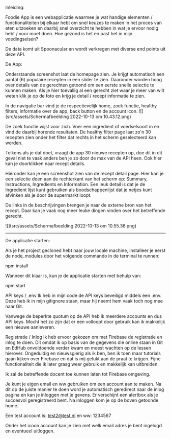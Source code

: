 Inleiding:

Foodie App is een webapplicatie waarmee je wat handige elementen / functionaliteiten bij elkaar hebt om snel keuzes te
maken in het proces van eten uitzoeken en daarbij snel overzicht te hebben in wat je ervoor nodig hebt / voor moet
doen. Hoe gezond is het en past het in mijn voedingseisen?

De data komt uit Spoonacular en wordt verkregen met diverse end points uit deze API.

De App:

Onderstaande screenshot laat de homepage zien. Je krijgt automatisch een aantal (6) populaire recepten in een slider te
zien. Daaronder worden hoog over details van de gerechten getoond om een eerste snelle selectie te kunnen maken. Als je
hier toevallig al een gerecht ziet waar je meer van wilt weten klik je op de foto en krijg je detail / recept informatie
te zien.

In de navigatie bar vind je de respectievelijk home, zoek functie, healthy filters, informatie over de app, back button
en de account icon.
![](src/assets/Schermafbeelding 2022-10-13 om 10.43.12.png)

De zoek functie wijst voor zich. Voer een ingredient of voedselsoort in en vind de daarbij horende resultaten.
De healthy filter page laat zo'n 30 recepten zien onder het filter dat rechts in het scherm geselecteerd kan worden.

Telkens als je dat doet, vraagt de app 30 nieuwe recepten op, doe dit in dit geval niet te vaak anders ben je zo door de
max van de API heen. Ook hier kan je doorklikken naar recept details.

Hieronder kan je een screenshot zien van de recept detail page. Hier kan je een selectie doen aan de rechterkant van het
scherm op: Summary, Instructions, Ingredients en Information. Een leuk detail is dat je de Ingredient lijst kunt
gebruiken als boodschappenlijst dat je netjes kunt afvinken als je door de supermarkt loopt.

De links in de beschrijvingen brengen je naar de externe bron van het recept. Daar kan je vaak nog meer leuke dingen
vinden over het betreffende gerecht.

![](src/assets/Schermafbeelding 2022-10-13 om 10.55.36.png)

-----------------------

De applicatie starten:

Als je het project gecloned hebt naar jouw locale machine, installeer je eerst de node_modules door het volgende
commando in de terminal te runnen:

npm install

Wanneer dit klaar is, kun je de applicatie starten met behulp van:

npm start

API keys / .env
Ik heb in mijn code de API keys beveiligd middels een .env. Deze heb ik in mijn gitignore staan, maar hij neemt hem vaak
toch nog mee naar Git.

Vanwege de beperkte quotum op de API heb ik meerdere accounts en dus API keys. Mocht het zo zijn dat er een volloopt
door gebruik kan ik makkelijk een nieuwe aanleveren.

Registratie / Inlog
Ik heb ervoor gekozen om met Firebase de registratie en inlog te doen. Dit omdat ik op basis van de gegevens die online
staan in Git en EdHub onvoldoende verder kwam en moest wachten op de lessen hierover. Ongeduldig en nieuwsgierig als ik
ben, ben ik toen maar tutorials gaan kijken over Firebase en dat is mij gelukt aan de praat te krijgen. Fijne
functionaliteit die ik later graag weer gebruik en makkelijk kan uitbreiden.

Ik zal de betreffende docent toe kunnen laten tot Firebase omgeving.

Je kunt je eigen email en ww gebruiken om een account aan te maken. Na dit op de juiste manier te doen word je
automatisch geredirect naar de inlog pagina en kan je inloggen met je gevens. Er verschijnt een alertbox als je
succesvol geregistreerd bent. Na inloggen kom je op de boven getoonde home.

Een test account is: test2@test.nl en ww: 1234567

Onder het icoon account kan je zien met welk email adres je bent ingelogd en eventueel uitloggen.

